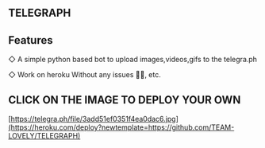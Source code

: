 ## TELEGRAPH

## Features 
◇ A simple python based bot to upload images,videos,gifs to the telegra.ph


◇ Work on heroku Without any issues 🥲🥲, etc.

## CLICK ON THE IMAGE TO DEPLOY YOUR OWN
[https://telegra.ph/file/3add51ef0351f4ea0dac6.jpg](https://heroku.com/deploy?newtemplate=https://github.com/TEAM-LOVELY/TELEGRAPH)
